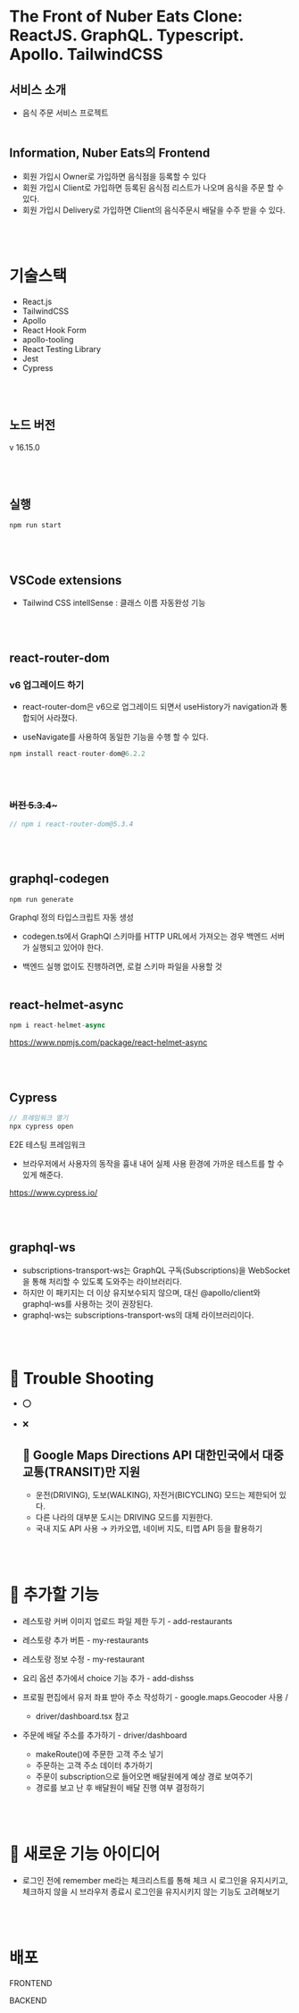# The Front of Nuber Eats Clone: ReactJS. GraphQL. Typescript. Apollo. TailwindCSS

## 서비스 소개

- 음식 주문 서비스 프로젝트
  <br/><br/>

## Information, Nuber Eats의 Frontend

- 회원 가입시 Owner로 가입하면 음식점을 등록할 수 있다
- 회원 가입시 Client로 가입하면 등록된 음식점 리스트가 나오며 음식을 주문 할 수 있다.
- 회원 가입시 Delivery로 가입하면 Client의 음식주문시 배달을 수주 받을 수 있다.

<br/><br/>

# 기술스택

- React.js
- TailwindCSS
- Apollo
- React Hook Form
- apollo-tooling
- React Testing Library
- Jest
- Cypress

<br/><br/>

## 노드 버전

v 16.15.0

<br/><br/>

## 실행

```javascript
npm run start
```

<br/><br/>

## VSCode extensions

- Tailwind CSS intellSense : 클래스 이름 자동완성 기능

<br/><br/>

## react-router-dom

### v6 업그레이드 하기

- react-router-dom은 v6으로 업그레이드 되면서 useHistory가 navigation과 통합되어 사라졌다.

- useNavigate를 사용하여 동일한 기능을 수행 할 수 있다.

```javascript
npm install react-router-dom@6.2.2
```

<br/><br/>

### ~~버전 5.3.4~~~

```javascript
// npm i react-router-dom@5.3.4
```

<br/><br/>

## graphql-codegen

```javascript
npm run generate
```

Graphql 정의 타입스크립트 자동 생성

- codegen.ts에서 GraphQl 스키마를 HTTP URL에서 가져오는 경우 백엔드 서버가 실행되고 있어야 한다.

- 백엔드 실행 없이도 진행하려면, 로컬 스키마 파일을 사용할 것
  <br/><br/>

## react-helmet-async

```javascript
npm i react-helmet-async
```

https://www.npmjs.com/package/react-helmet-async

<br/><br/>

## Cypress

```javascript
// 프레임워크 열기
npx cypress open
```

E2E 테스팅 프레임워크<br/>

- 브라우저에서 사용자의 동작을 흉내 내어 실제 사용 환경에 가까운 테스트를 할 수 있게 해준다.

https://www.cypress.io/

<br/><br/>

## graphql-ws

- subscriptions-transport-ws는 GraphQL 구독(Subscriptions)을 WebSocket을 통해 처리할 수 있도록 도와주는 라이브러리다.
- 하지만 이 패키지는 더 이상 유지보수되지 않으며, 대신 @apollo/client와 graphql-ws를 사용하는 것이 권장된다.
- graphql-ws는 subscriptions-transport-ws의 대체 라이브러리이다.

<br/><br/>

# 🚨 Trouble Shooting

- ⭕
- ❌

  ## 🚨 Google Maps Directions API 대한민국에서 대중교통(TRANSIT)만 지원

  - 운전(DRIVING), 도보(WALKING), 자전거(BICYCLING) 모드는 제한되어 있다.
  - 다른 나라의 대부분 도시는 DRIVING 모드를 지원한다.
  - 국내 지도 API 사용 → 카카오맵, 네이버 지도, 티맵 API 등을 활용하기

<br/><br/>

# 🚀 추가할 기능

- 레스토랑 커버 이미지 업로드 파일 제한 두기 - add-restaurants

- 레스토랑 추가 버튼 - my-restaurants

- 레스토랑 정보 수정 - my-restaurant

- 요리 옵션 추가에서 choice 기능 추가 - add-dishss

- 프로필 편집에서 유저 좌표 받아 주소 작성하기 - google.maps.Geocoder 사용 /

  - driver/dashboard.tsx 참고

- 주문에 배달 주소를 추가하기 - driver/dashboard
  - makeRoute()에 주문한 고객 주소 넣기
  - 주문하는 고객 주소 데이터 추가하기
  - 주문이 subscription으로 들어오면 배달원에게 예상 경로 보여주기
  - 경로를 보고 난 후 배달원이 배달 진행 여부 결정하기

<br/><br/>

# 🚀 새로운 기능 아이디어

- 로그인 전에 remember me라는 체크리스트를 통해 체크 시 로그인을 유지시키고, 체크하지 않을 시 브라우저 종료시 로그인을 유지시키지 않는 기능도 고려해보기

<br/><br/>

# 배포

FRONTEND

BACKEND
